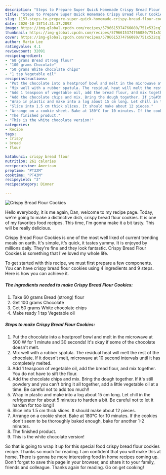 ```yaml
---
description: "Steps to Prepare Super Quick Homemade Crispy Bread Flour Cookies"
title: "Steps to Prepare Super Quick Homemade Crispy Bread Flour Cookies"
slug: 1157-steps-to-prepare-super-quick-homemade-crispy-bread-flour-cookies
date: 2020-10-15T14:31:37.289Z
image: https://img-global.cpcdn.com/recipes/5796615374766080/751x532cq70/crispy-bread-flour-cookies-recipe-main-photo.jpg
thumbnail: https://img-global.cpcdn.com/recipes/5796615374766080/751x532cq70/crispy-bread-flour-cookies-recipe-main-photo.jpg
cover: https://img-global.cpcdn.com/recipes/5796615374766080/751x532cq70/crispy-bread-flour-cookies-recipe-main-photo.jpg
author: Mario Lee
ratingvalue: 4.1
reviewcount: 32091
recipeingredient:
- "60 grams Bread strong flour"
- "100 grams Chocolate"
- "50 grams White chocolate chips"
- "1 tsp Vegetable oil"
recipeinstructions:
- "Put the chocolate into a heatproof bowl and melt in the microwave at 500 W for 1 minute and 30 seconds! It&#39;s okay if some of the chocolate doesn&#39;t melt."
- "Mix well with a rubber spatula. The residual heat will melt the rest of the chocolate. If it doesn&#39;t melt, microwave at 10 second intervals until it has completely melted."
- "Add 1 teaspoon of vegetable oil, add the bread flour, and mix together. You do not have to sift the flour."
- "Add the chocolate chips and mix. Bring the dough together. If it&#39;s still powdery and you can&#39;t bring it all together, add a little vegetable oil at a time. Be careful not to add too much!!"
- "Wrap in plastic and make into a log about 15 cm long. Let chill in the refrigerator for about 5 minutes to harden a bit. Be careful not to let it harden for too long!!"
- "Slice into 1.5 cm thick slices. It should make about 12 pieces."
- "Arrange on a cookie sheet. Bake at 180°C for 10 minutes. If the cookies don&#39;t seem to be thoroughly baked enough, bake for another 1-2 minutes."
- "The finished product."
- "This is the white chocolate version!"
categories:
- Recipe
tags:
- crispy
- bread
- flour

katakunci: crispy bread flour 
nutrition: 261 calories
recipecuisine: American
preptime: "PT32M"
cooktime: "PT43M"
recipeyield: "3"
recipecategory: Dinner

---
```



![Crispy Bread Flour Cookies](https://img-global.cpcdn.com/recipes/5796615374766080/751x532cq70/crispy-bread-flour-cookies-recipe-main-photo.jpg)

Hello everybody, it is me again, Dan, welcome to my recipe page. Today, we're going to make a distinctive dish, crispy bread flour cookies. It is one of my favorites food recipes. This time, I'm gonna make it a bit tasty. This will be really delicious.

Crispy Bread Flour Cookies is one of the most well liked of current trending meals on earth. It's simple, it's quick, it tastes yummy. It is enjoyed by millions daily. They're fine and they look fantastic. Crispy Bread Flour Cookies is something that I've loved my whole life.




To get started with this recipe, we must first prepare a few components. You can have crispy bread flour cookies using 4 ingredients and 9 steps. Here is how you can achieve it.

<!--inarticleads1-->

##### The ingredients needed to make Crispy Bread Flour Cookies:

1. Take 60 grams Bread (strong) flour
1. Get 100 grams Chocolate
1. Get 50 grams White chocolate chips
1. Make ready 1 tsp Vegetable oil




<!--inarticleads2-->

##### Steps to make Crispy Bread Flour Cookies:

1. Put the chocolate into a heatproof bowl and melt in the microwave at 500 W for 1 minute and 30 seconds! It&#39;s okay if some of the chocolate doesn&#39;t melt.
1. Mix well with a rubber spatula. The residual heat will melt the rest of the chocolate. If it doesn&#39;t melt, microwave at 10 second intervals until it has completely melted.
1. Add 1 teaspoon of vegetable oil, add the bread flour, and mix together. You do not have to sift the flour.
1. Add the chocolate chips and mix. Bring the dough together. If it&#39;s still powdery and you can&#39;t bring it all together, add a little vegetable oil at a time. Be careful not to add too much!!
1. Wrap in plastic and make into a log about 15 cm long. Let chill in the refrigerator for about 5 minutes to harden a bit. Be careful not to let it harden for too long!!
1. Slice into 1.5 cm thick slices. It should make about 12 pieces.
1. Arrange on a cookie sheet. Bake at 180°C for 10 minutes. If the cookies don&#39;t seem to be thoroughly baked enough, bake for another 1-2 minutes.
1. The finished product.
1. This is the white chocolate version!




So that is going to wrap it up for this special food crispy bread flour cookies recipe. Thanks so much for reading. I am confident that you will make this at home. There is gonna be more interesting food in home recipes coming up. Don't forget to save this page in your browser, and share it to your family, friends and colleague. Thanks again for reading. Go on get cooking!
